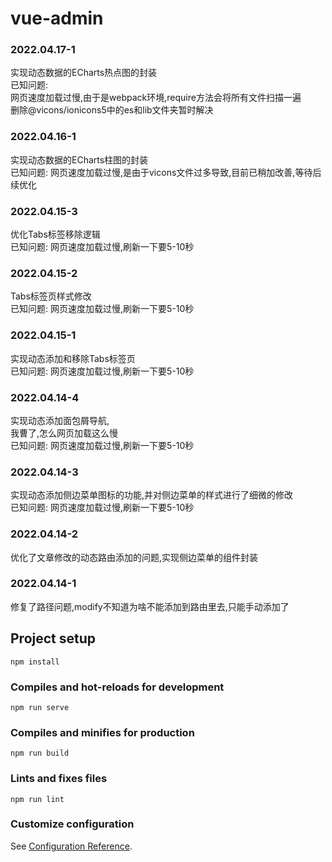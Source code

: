 # vue-admin

###	2022.04.17-1

实现动态数据的ECharts热点图的封装</br>
已知问题: <br/>
网页速度加载过慢,由于是webpack环境,require方法会将所有文件扫描一遍<br/>删除@vicons/ionicons5中的es和lib文件夹暂时解决


###	2022.04.16-1

实现动态数据的ECharts柱图的封装</br>
已知问题: 网页速度加载过慢,是由于vicons文件过多导致,目前已稍加改善,等待后续优化


###	2022.04.15-3

优化Tabs标签移除逻辑</br>
已知问题: 网页速度加载过慢,刷新一下要5-10秒


###	2022.04.15-2

Tabs标签页样式修改</br>
已知问题: 网页速度加载过慢,刷新一下要5-10秒

###	2022.04.15-1

实现动态添加和移除Tabs标签页</br>
已知问题: 网页速度加载过慢,刷新一下要5-10秒



###	2022.04.14-4

实现动态添加面包屑导航,</br>
我曹了,怎么网页加载这么慢 </br>
已知问题: 网页速度加载过慢,刷新一下要5-10秒


###	2022.04.14-3

实现动态添加侧边菜单图标的功能,并对侧边菜单的样式进行了细微的修改</br>
已知问题: 网页速度加载过慢,刷新一下要5-10秒



###	2022.04.14-2

优化了文章修改的动态路由添加的问题,实现侧边菜单的组件封装



###	2022.04.14-1

修复了路径问题,modify不知道为啥不能添加到路由里去,只能手动添加了



## Project setup

```
npm install
```

### Compiles and hot-reloads for development

```
npm run serve
```

### Compiles and minifies for production

```
npm run build
```

### Lints and fixes files

```
npm run lint
```

### Customize configuration

See [Configuration Reference](https://cli.vuejs.org/config/).
